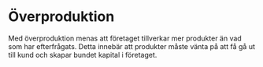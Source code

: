 # Överproduktion

Med överproduktion menas att företaget tillverkar mer produkter än vad som har efterfrågats. Detta innebär att produkter måste vänta på att få gå ut till kund och skapar bundet kapital i företaget.

<!-- ![enter image description here](https://lernia.itslearning.com/data/1821/C33238/Bilder/Kvalitet/image051.png) -->
